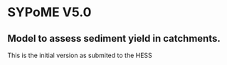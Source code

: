 # SYPoME V5.0

## Model to assess sediment yield in catchments.

This is the initial version as submited to the HESS
